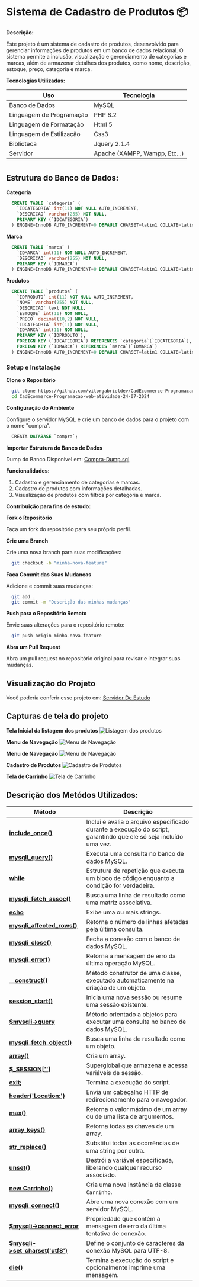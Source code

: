 # Sistema de Cadastro de Produtos 📦

**Descrição:**

Este projeto é um sistema de cadastro de produtos, desenvolvido para gerenciar informações de produtos em um banco de dados relacional. O sistema permite a inclusão, visualização e gerenciamento de categorias e marcas, além de armazenar detalhes dos produtos, como nome, descrição, estoque, preço, categoria e marca.

**Tecnologias Utilizadas:**

| Uso | Tecnologia |
| --- | ---------- |
| Banco de Dados | MySQL |
| Linguagem de Programação | PHP 8.2 |
| Linguagem de Formatação | Html 5 |
| Linguagem de Estilização | Css3 |
| Biblioteca | Jquery 2.1.4 |
| Servidor | Apache (XAMPP, Wampp, Etc...) |

#

## **Estrutura do Banco de Dados:**

**Categoria**

``` sql
  CREATE TABLE `categoria` (
    `IDCATEGORIA` int(11) NOT NULL AUTO_INCREMENT,
    `DESCRICAO` varchar(255) NOT NULL,
    PRIMARY KEY (`IDCATEGORIA`)
  ) ENGINE=InnoDB AUTO_INCREMENT=0 DEFAULT CHARSET=latin1 COLLATE=latin1_swedish_ci;
```

**Marca**
``` sql
  CREATE TABLE `marca` (
    `IDMARCA` int(11) NOT NULL AUTO_INCREMENT,
    `DESCRICAO` varchar(255) NOT NULL,
    PRIMARY KEY (`IDMARCA`)
  ) ENGINE=InnoDB AUTO_INCREMENT=0 DEFAULT CHARSET=latin1 COLLATE=latin1_swedish_ci;
```

**Produtos**
``` sql
  CREATE TABLE `produtos` (
    `IDPRODUTO` int(11) NOT NULL AUTO_INCREMENT,
    `NOME` varchar(255) NOT NULL,
    `DESCRICAO` text NOT NULL,
    `ESTOQUE` int(11) NOT NULL,
    `PRECO` decimal(10,2) NOT NULL,
    `IDCATEGORIA` int(11) NOT NULL,
    `IDMARCA` int(11) NOT NULL,
    PRIMARY KEY (`IDPRODUTO`),
    FOREIGN KEY (`IDCATEGORIA`) REFERENCES `categoria`(`IDCATEGORIA`),
    FOREIGN KEY (`IDMARCA`) REFERENCES `marca`(`IDMARCA`)
  ) ENGINE=InnoDB AUTO_INCREMENT=0 DEFAULT CHARSET=latin1 COLLATE=latin1_swedish_ci;
```



### Setup e Instalação

**Clone o Repositório**

``` bash
  git clone https://github.com/vitorgabrieldev/CadEcommerce-Programacao-web-atividade-24-07-2024
  cd CadEcommerce-Programacao-web-atividade-24-07-2024
```


**Configuração do Ambiente**

Configure o servidor MySQL e crie um banco de dados para o projeto com o nome "compra".

``` sql
  CREATA DATABASE `compra`;
```

**Importar Estrutura do Banco de Dados**

Dump do Banco Disponivel em: [Compra-Dump.sql](https://github.com/vitorgabrieldev/CadEcommerce-Programacao-web-atividade-24-07-2024/blob/master/Dump-Projeto-Compra.sql)


**Funcionalidades:**

1. Cadastro e gerenciamento de categorias e marcas.
2. Cadastro de produtos com informações detalhadas.
3. Visualização de produtos com filtros por categoria e marca.


**Contribuição para fins de estudo:**

**Fork o Repositório**

Faça um fork do repositório para seu próprio perfil.

**Crie uma Branch**

Crie uma nova branch para suas modificações:

``` bash
  git checkout -b "minha-nova-feature"
```

**Faça Commit das Suas Mudanças**

Adicione e commit suas mudanças:

``` bash
  git add .
  git commit -m "Descrição das minhas mudanças"
```

**Push para o Repositório Remoto**

Envie suas alterações para o repositório remoto:

``` bash
  git push origin minha-nova-feature
```

**Abra um Pull Request**

Abra um pull request no repositório original para revisar e integrar suas mudanças.

## Visualização do Projeto

Você poderia conferir esse projeto em: [Servidor De Estudo](http://trabalhosprogramacaovitor.free.nf/CadEcommerce/index.php)

## Capturas de tela do projeto

**Tela Inicial da listagem dos produtos**
![Listagem dos produtos](document/captura-1.png)

**Menu de Navegação**
![Menu de Navegação](document/captura-2.png)

**Menu de Navegação**
![Menu de Navegação](document/captura-2.png)

**Cadastro de Produtos**
![Cadastro de Produtos](document/captura-3.png)

**Tela de Carrinho**
![Tela de Carrinho](document/captura-4.png)

## **Descrição dos Metódos Utilizados:**

| Método                    | Descrição                                                                                       |
| ------------------------- | -------------------------------------------------------------------------------------------------|
| [**include_once()**](https://www.php.net/manual/pt_BR/function.include-once.php)        | Inclui e avalia o arquivo especificado durante a execução do script, garantindo que ele só seja incluído uma vez. |
| [**mysqli_query()**](https://www.php.net/manual/pt_BR/mysqli.query.php)        | Executa uma consulta no banco de dados MySQL.                                                    |
| [**while**](https://www.php.net/manual/pt_BR/control-structures.while.php)                 | Estrutura de repetição que executa um bloco de código enquanto a condição for verdadeira.         |
| [**mysqli_fetch_assoc()**](https://www.php.net/manual/pt_BR/mysqli-result.fetch-assoc.php)  | Busca uma linha de resultado como uma matriz associativa.                                        |
| [**echo**](https://www.php.net/manual/pt_BR/function.echo.php)                  | Exibe uma ou mais strings.                                                                       |
| [**mysqli_affected_rows()**](https://www.php.net/manual/pt_BR/mysqli.affected-rows.php)| Retorna o número de linhas afetadas pela última consulta.                                        |
| [**mysqli_close()**](https://www.php.net/manual/pt_BR/mysqli.close.php)        | Fecha a conexão com o banco de dados MySQL.                                                      |
| [**mysqli_error()**](https://www.php.net/manual/pt_BR/mysqli.error.php)        | Retorna a mensagem de erro da última operação MySQL.                                             |
| [**__construct()**](https://www.php.net/manual/pt_BR/language.oop5.decon.php)         | Método construtor de uma classe, executado automaticamente na criação de um objeto.              |
| [**session_start()**](https://www.php.net/manual/pt_BR/function.session-start.php)       | Inicia uma nova sessão ou resume uma sessão existente.                                           |
| [**$mysqli->query**](https://www.php.net/manual/pt_BR/mysqli.query.php)        | Método orientado a objetos para executar uma consulta no banco de dados MySQL.                   |
| [**mysqli_fetch_object()**](https://www.php.net/manual/pt_BR/mysqli-result.fetch-object.php) | Busca uma linha de resultado como um objeto.                                                     |
| [**array()**](https://www.php.net/manual/pt_BR/function.array.php)               | Cria um array.                                                                                   |
| [**$_SESSION['']**](https://www.php.net/manual/pt_BR/reserved.variables.session.php)         | Superglobal que armazena e acessa variáveis de sessão.                                           |
| [**exit;**](https://www.php.net/manual/pt_BR/function.exit.php)                 | Termina a execução do script.                                                                    |
| [**header('Location:')**](https://www.php.net/manual/pt_BR/function.header.php)   | Envia um cabeçalho HTTP de redirecionamento para o navegador.                                    |
| [**max()**](https://www.php.net/manual/pt_BR/function.max.php)                 | Retorna o valor máximo de um array ou de uma lista de argumentos.                                |
| [**array_keys()**](https://www.php.net/manual/pt_BR/function.array-keys.php)          | Retorna todas as chaves de um array.                                                             |
| [**str_replace()**](https://www.php.net/manual/pt_BR/function.str-replace.php)         | Substitui todas as ocorrências de uma string por outra.                                          |
| [**unset()**](https://www.php.net/manual/pt_BR/function.unset.php)               | Destrói a variável especificada, liberando qualquer recurso associado.                           |
| [**new Carrinho()**](https://www.php.net/manual/pt_BR/language.oop5.basic.php)        | Cria uma nova instância da classe `Carrinho`.                                                    |
| [**mysqli_connect()**](https://www.php.net/manual/pt_BR/mysqli.connect.php)      | Abre uma nova conexão com um servidor MySQL.                                                     |
| [**$mysqli->connect_error**](https://www.php.net/manual/pt_BR/mysqli.connect-error.php)| Propriedade que contém a mensagem de erro da última tentativa de conexão.                        |
| [**$mysqli->set_charset('utf8')**](https://www.php.net/manual/pt_BR/mysqli.set-charset.php) | Define o conjunto de caracteres da conexão MySQL para UTF-8.                                     |
| [**die()**](https://www.php.net/manual/pt_BR/function.die.php)                 | Termina a execução do script e opcionalmente imprime uma mensagem.                               |